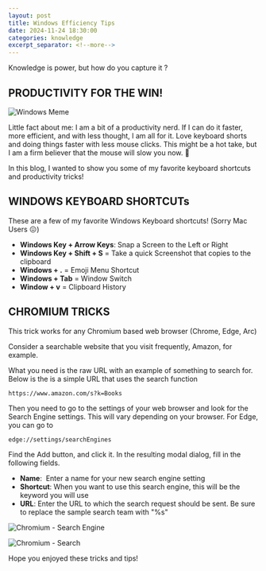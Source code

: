 ```yaml
---
layout: post
title: Windows Efficiency Tips
date: 2024-11-24 18:30:00
categories: knowledge
excerpt_separator: <!--more-->
---
```


Knowledge is power, but how do you capture it ?

<!--more-->


## PRODUCTIVITY FOR THE WIN!

![Windows Meme](/blog/assets/windows-meme.png)


Little fact about me: I am a bit of a productivity nerd. If I can do it faster, more efficient, and with less thought, I am all for it. Love keyboard shorts and doing things faster with less mouse clicks. This might be a hot take, but I am a firm believer that the mouse will slow you now. 🐢

In this blog, I wanted to show you some of my favorite keyboard shortcuts and productivity tricks!

## WINDOWS KEYBOARD SHORTCUTs

These are a few of my favorite Windows Keyboard shortcuts! (Sorry Mac Users 😖)

- **Windows Key + Arrow Keys**: Snap a Screen to the Left or Right
- **Windows Key + Shift + S** = Take a quick Screenshot that copies to the clipboard
- **Windows + .** = Emoji Menu Shortcut
- **Windows + Tab** = Window Switch
- **Window + v** = Clipboard History


## CHROMIUM TRICKS

This trick works for any Chromium based web browser (Chrome, Edge, Arc)

Consider a searchable website that you visit frequently, Amazon, for example.

What you need is the raw URL with an example of something to search for. Below is the is a simple URL that uses the search function

`https://www.amazon.com/s?k=Books`

Then you need to go to the settings of your web browser and look for the Search Engine settings. This will vary depending on your browser. For Edge, you can go to

`edge://settings/searchEngines`

Find the Add button, and click it. In the resulting modal dialog, fill in the following fields. 

- **Name**:  Enter a name for your new search engine setting
- **Shortcut**: When you want to use this search engine, this will be the keyword you will use
- **URL**: Enter the URL to which the search request should be sent. Be sure to replace the sample search team with "%s"


![Chromium - Search Engine](/blog/assets/windows-engine.png)

![Chromium - Search](/blog/assets/windows-search.png)

Hope you enjoyed these tricks and tips!